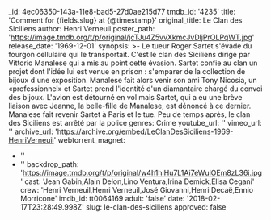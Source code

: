 _id: 4ec06350-143a-11e8-bad5-27d0ae215d77
tmdb_id: '4235'
title: 'Comment for {fields.slug} at {@timestamp}'
original_title: Le Clan des Siciliens
author: Henri Verneuil
poster_path: 'https://image.tmdb.org/t/p/original/jcTJu4Z5vvXkmcJvDljPrOLPqWT.jpg'
release_date: '1969-12-01'
synopsis: >-
  Le tueur Roger Sartet s'évade du fourgon cellulaire qui le transportait. C'est
  le clan des Siciliens dirigé par Vittorio Manalese qui a mis au point cette
  évasion. Sartet confie au clan un projet dont l'idée lui est venue en prison :
  s'emparer de la collection de bijoux d'une exposition. Manalese fait alors
  venir son ami Tony Nicosia, un «professionnel» et Sartet prend l'identité d'un
  diamantaire chargé du convoi des bijoux. L'avion est détourné en vol mais
  Sartet, qui a eu une brève liaison avec Jeanne, la belle-fille de Manalese,
  est dénoncé à ce dernier. Manalese fait revenir Sartet à Paris et le tue. Peu
  de temps après, le clan des Siciliens est arrêté par la police
genres: Crime
youtube_url: ''
vimeo_url: ''
archive_url: 'https://archive.org/embed/LeClanDesSiciliens-1969-HenriVerneuil'
webtorrent_magnet:
  - ''
  - ''
backdrop_path: 'https://image.tmdb.org/t/p/original/w4h1hlHu7L1Ai7eWulOEm8zL36i.jpg'
cast: 'Jean Gabin,Alain Delon,Lino Ventura,Irina Demick,Elisa Cegani'
crew: 'Henri Verneuil,Henri Verneuil,José Giovanni,Henri Decaë,Ennio Morricone'
imdb_id: tt0064169
adult: 'false'
date: '2018-02-17T23:28:49.998Z'
slug: le-clan-des-siciliens
approved: false
